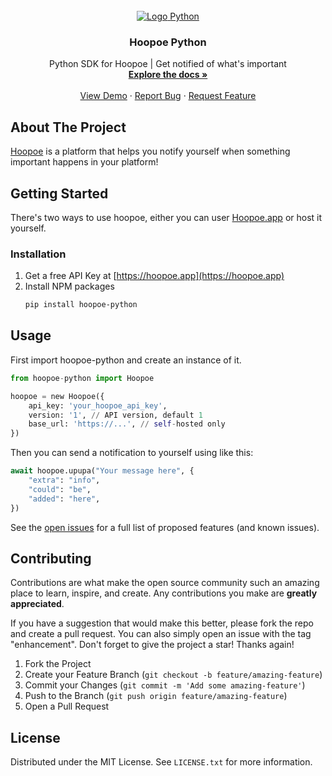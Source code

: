 
<div id="top"></div>


<!-- PROJECT LOGO -->
<br />
<div align="center">
  <a href="https://github.com/thevahidal/hoopoe-python/">
    <img src="docs/images/logo.png" alt="Logo">
    <span>Python</span>
  </a>

  <h3 align="center">Hoopoe Python</h3>

  <p align="center">
    Python SDK for Hoopoe | Get notified of what's important
    <br />
    <a href="https://github.com/thevahidal/hoopoe-python/"><strong>Explore the docs »</strong></a>
    <br />
    <br />
    <a href="https://github.com/thevahidal/hoopoe-python/">View Demo</a>
    ·
    <a href="https://github.com/thevahidal/hoopoe-python/issues">Report Bug</a>
    ·
    <a href="https://github.com/thevahidal/hoopoe-python/issues">Request Feature</a>
  </p>
</div>


<!-- ABOUT THE PROJECT -->
## About The Project

[Hoopoe](https://github.com/thevahidal/hoopoe) is a platform that helps you notify yourself when something important happens in your platform!



<!-- GETTING STARTED -->
## Getting Started
There's two ways to use hoopoe, either you can user [Hoopoe.app](https://hoopoe.app) or host it yourself.

### Installation

1. Get a free API Key at [https://hoopoe.app](https://hoopoe.app)
2. Install NPM packages
   ```sh
   pip install hoopoe-python
   ```


<!-- USAGE EXAMPLES -->
## Usage

First import hoopoe-python and create an instance of it.

```python
from hoopoe-python import Hoopoe 

hoopoe = new Hoopoe({
    api_key: 'your_hoopoe_api_key',
    version: '1', // API version, default 1
    base_url: 'https://...', // self-hosted only 
})
```
Then you can send a notification to yourself using like this:
```python
await hoopoe.upupa("Your message here", {
    "extra": "info",
    "could": "be",
    "added": "here",
})
```

<!-- ROADMAP -->
<!-- ## Roadmap

- [x] Add Changelog
- [x] Add back to top links
- [ ] Add Additional Templates w/ Examples
- [ ] Add "components" document to easily copy & paste sections of the readme
- [ ] Multi-language Support
    - [ ] Chinese
    - [ ] Spanish -->

See the [open issues](https://github.com/thevahidal/hoopoe-python/issues) for a full list of proposed features (and known issues).


<!-- CONTRIBUTING -->
## Contributing

Contributions are what make the open source community such an amazing place to learn, inspire, and create. Any contributions you make are **greatly appreciated**.

If you have a suggestion that would make this better, please fork the repo and create a pull request. You can also simply open an issue with the tag "enhancement".
Don't forget to give the project a star! Thanks again!

1. Fork the Project
2. Create your Feature Branch (`git checkout -b feature/amazing-feature`)
3. Commit your Changes (`git commit -m 'Add some amazing-feature'`)
4. Push to the Branch (`git push origin feature/amazing-feature`)
5. Open a Pull Request


<!-- LICENSE -->
## License

Distributed under the MIT License. See `LICENSE.txt` for more information.

